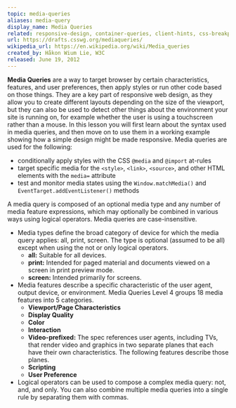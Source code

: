 ```yaml
---
topic: media-queries
aliases: media-query
display_name: Media Queries
related: responsive-design, container-queries, client-hints, css-breakpoints, css-viewport
url: https://drafts.csswg.org/mediaqueries/
wikipedia_url: https://en.wikipedia.org/wiki/Media_queries
created_by: Håkon Wium Lie, W3C
released: June 19, 2012
---
```

**Media Queries** are a way to target browser by certain characteristics, features, and user preferences, then apply styles or run other code based on those things. They are a key part of responsive web design, as they allow you to create different layouts depending on the size of the viewport, but they can also be used to detect other things about the environment your site is running on, for example whether the user is using a touchscreen rather than a mouse. In this lesson you will first learn about the syntax used in media queries, and then move on to use them in a working example showing how a simple design might be made responsive. Media queries are used for the following:
* conditionally apply styles with the CSS `@media` and `@import` at-rules
* target specific media for the `<style>`, `<link>`, `<source>`, and other HTML elements with the `media=` attribute
* test and monitor media states using the `Window.matchMedia()` and `EventTarget.addEventListener()` methods

A media query is composed of an optional media type and any number of media feature expressions, which may optionally be combined in various ways using logical operators. Media queries are case-insensitive.
* Media types define the broad category of device for which the media query applies: all, print, screen. The type is optional (assumed to be all) except when using the not or only logical operators.
    * **all:** Suitable for all devices.
    * **print:** Intended for paged material and documents viewed on a screen in print preview mode.
    * **screen:** Intended primarily for screens.
* Media features describe a specific characteristic of the user agent, output device, or environment. Media Queries Level 4 groups 18 media features into 5 categories.
    * **Viewport/Page Characteristics**
    * **Display Quality**
    * **Color**
    * **Interaction**
    * **Video-prefixed:** The spec references user agents, including TVs, that render video and graphics in two separate planes that each have their own characteristics. The following features describe those planes.
    * **Scripting**
    * **User Preference**
* Logical operators can be used to compose a complex media query: not, and, and only. You can also combine multiple media queries into a single rule by separating them with commas. 
